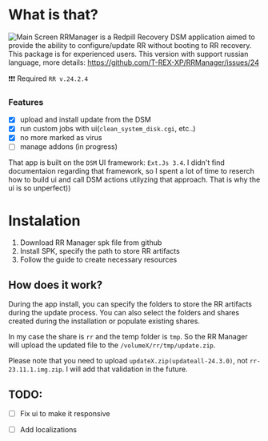 # What is that?
![Main Screen](img/main.gif)
RRManager is a Redpill Recovery DSM application aimed to provide the ability to configure/update RR without booting to RR recovery. This package is for experienced users. 
This version with support russian language, more details: https://github.com/T-REX-XP/RRManager/issues/24

❗❗❗ Required `RR v.24.2.4`

### Features
 - [x] upload and install update from the DSM
 - [x] run custom jobs with ui(`clean_system_disk.cgi`, etc..)
 - [x] no more marked as virus 
 - [ ] manage addons (in progress)

That app is built on the `DSM` UI framework: `Ext.Js 3.4`.
I didn't find documentaion regarding that framework, so I spent a lot of time to reserch how to build ui and call DSM actions utilyzing that approach. That is why the ui is so unperfect))

# Instalation
1. Download RR Manager spk file from github
2. Install SPK, specify the path to store RR artifacts
3. Follow the guide to create necessary resources

## How does it work?
During the app install, you can specify the folders to store the RR artifacts during the update process. You can also select the folders and shares created during the installation or populate existing shares.

In my case the share is `rr` and the temp folder is `tmp`.
So the RR Manager will upload the updated file to the `/volumeX/rr/tmp/update.zip`.

Please note that you need to upload `updateX.zip(updateall-24.3.0)`, not `rr-23.11.1.img.zip`.
 I will add that validation in the future.

## TODO:
- [ ] Fix ui to make it responsive
- [ ] Add localizations


